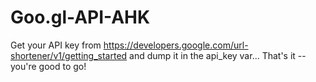 # Goo.gl-API-AHK

Get your API key from https://developers.google.com/url-shortener/v1/getting_started and dump it in the api_key var...
That's it -- you're good to go!
